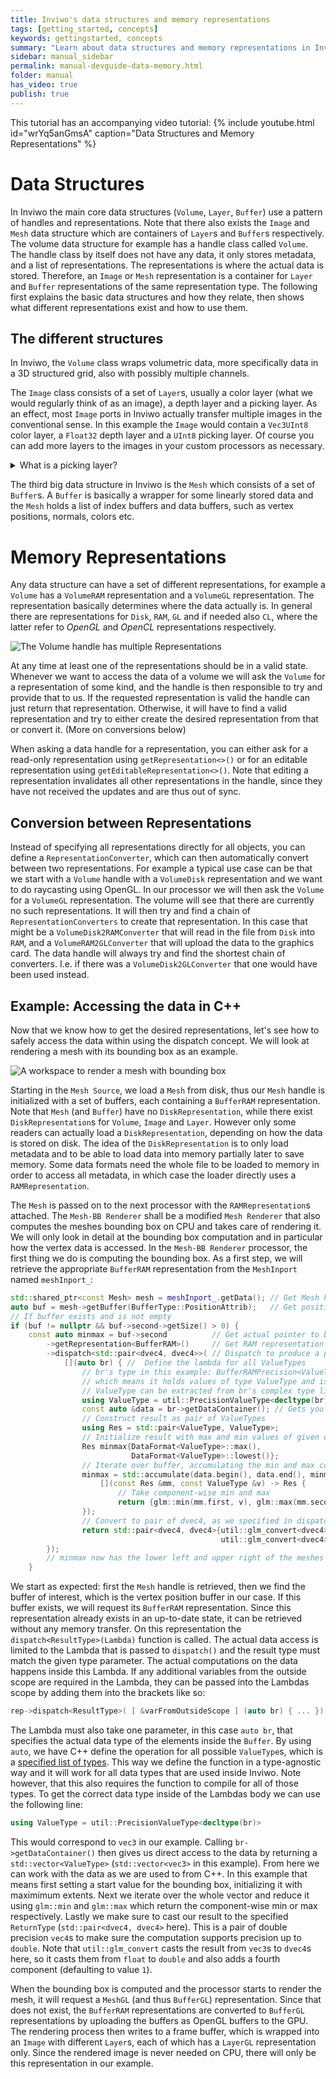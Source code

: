 ```yaml
---
title: Inviwo's data structures and memory representations
tags: [getting_started, concepts]
keywords: gettingstarted, concepts
summary: "Learn about data structures and memory representations in Inviwo."
sidebar: manual_sidebar
permalink: manual-devguide-data-memory.html
folder: manual
has_video: true
publish: true
---
```

This tutorial has an accompanying video tutorial:
{% include youtube.html id="wrYq5anGmsA" caption="Data Structures and Memory Representations" %}

# Data Structures
In Inviwo the main core data structures (`Volume`, `Layer`, `Buffer`) use a pattern of handles and representations. Note that there also exists the `Image` and `Mesh` data structure which are containers of `Layer`s and `Buffer`s respectively. The volume data structure for example has a handle class called `Volume`. The handle class by itself does not have any data, it only stores metadata, and a list of representations. The representations is where the actual data is stored. Therefore, an `Image` or `Mesh` representation is a container for `Layer` and `Buffer` representations of the same representation type. The following first explains the basic data structures and how they relate, then shows what different representations exist and how to use them.

## The different structures
In Inviwo, the `Volume` class wraps volumetric data, more specifically data in a 3D structured grid, also with possibly multiple channels.

The `Image` class consists of a set of `Layer`s, usually a color layer (what we would regularly think of as an image), a depth layer and a picking layer.
As an effect, most `Image` ports in Inviwo actually transfer multiple images in the conventional sense. In this example the `Image` would contain a `Vec3UInt8` color layer, a `Float32` depth layer and a `UInt8` picking layer. Of course you can add more layers to the images in your custom processors as necessary.
<details>
<summary>What is a picking layer?</summary>
The picking layer basically encodes object instance IDs in color, so that a lookup in the picking layer gives the object ID for the pixel of interest. This is used for example to drag'n'drop objects in 3D space.
</details>

The third big data structure in Inviwo is the `Mesh` which consists of a set of `Buffer`s. A `Buffer` is basically a wrapper for some linearly stored data and the `Mesh` holds a list of index buffers and data buffers, such as vertex positions, normals, colors etc.

# Memory Representations

Any data structure can have a set of different representations, for example a `Volume` has a `VolumeRAM` representation and a `VolumeGL` representation. The representation basically determines where the data actually is. In general there are representations for `Disk`, `RAM`, `GL` and if needed also `CL`, where the latter refer to *OpenGL* and *OpenCL* representations respectively.

![The `Volume` handle has multiple `Representations`](images/manual/DataStructures.png)

At any time at least one of the representations should be in a valid state. Whenever we want to access the data of a volume we will ask the `Volume` for a representation of some kind, and the handle is then responsible to try and provide that to us. If the requested representation is valid the handle can just return that representation. Otherwise, it will have to find a valid representation and try to either create the desired representation from that or convert it. (More on conversions below)

When asking a data handle for a representation, you can either ask for a read-only representation using `getRepresentation<>()` or for an editable representation using `getEditableRepresentation<>()`. Note that editing a  representation invalidates all other representations in the handle, since they have not received the updates and are thus out of sync.

## Conversion between Representations

Instead of specifying all representations directly for all objects, you can define a `RepresentationConverter`, which can then automatically convert between two representations.
For example a typical use case can be that we start with a `Volume` handle with a `VolumeDisk` representation and we want to do raycasting using OpenGL. In our processor we will then ask the `Volume` for a `VolumeGL` representation. The volume will see that there are currently no such representations. It will then try and find a chain of `RepresentationConverters` to create that representation. In this case that might be a `VolumeDisk2RAMConverter` that will read in the file from `Disk` into `RAM`, and a `VolumeRAM2GLConverter` that will upload the data to the graphics card. The data handle will always try and find the shortest chain of converters. I.e. if there was a `VolumeDisk2GLConverter` that one would have been used instead.

## Example: Accessing the data in C++
Now that we know how to get the desired representations, let's see how to safely access the data within using the dispatch concept. We will look at rendering a mesh with its bounding box as an example.

![A workspace to render a mesh with bounding box](images/manual/mesh_bb_render_workspace.png)

Starting in the `Mesh Source`, we load a `Mesh` from disk, thus our `Mesh` handle is initialized with a set of buffers, each containing a `BufferRAM` representation. Note that `Mesh` (and `Buffer`) have no `DiskRepresentation`, while there exist `DiskRepresentation`s for `Volume`, `Image` and `Layer`. However only some readers can actually load a `DiskRepresentation`, depending on how the data is stored on disk. The idea of the `DiskRepresentation` is to only load metadata and to be able to load data into memory partially later to save memory. Some data formats need the whole file to be loaded to memory in order to access all metadata, in which case the loader directly uses a `RAMRepresentation`.

The `Mesh` is passed on to the next processor with the `RAMRepresentation`s attached. The `Mesh-BB Renderer` shall be a modified `Mesh Renderer` that also computes the meshes bounding box on CPU and takes care of rendering it. We will only look in detail at the bounding box computation and in particular how the vertex data is accessed.
In the `Mesh-BB Renderer` processor, the first thing we do is computing the bounding box. As a first step, we will retrieve the appropriate `BufferRAM` representation from the `MeshInport` named `meshInport_`:
```cpp
std::shared_ptr<const Mesh> mesh = meshInport_.getData(); // Get Mesh handle
auto buf = mesh->getBuffer(BufferType::PositionAttrib);   // Get position buffer
// If buffer exists and is not empty
if (buf != nullptr && buf->second->getSize() > 0) {
    const auto minmax = buf->second          // Get actual pointer to buffer
        ->getRepresentation<BufferRAM>()     // Get RAM representation
        ->dispatch<std::pair<dvec4, dvec4>>( // Dispatch to produce a pair of vec4s as result
            [](auto br) { //  Define the lambda for all ValueTypes
                // br's type in this example: BufferRAMPrecision<ValueType, BufferTarget::Data>
                // which means it holds values of type ValueType and is a Data buffer
                // ValueType can be extracted from br's complex type like so:
                using ValueType = util::PrecisionValueType<decltype(br)>;
                const auto &data = br->getDataContainer(); // Gets you a std::vector<ValueType>&
                // Construct result as pair of ValueTypes
                using Res = std::pair<ValueType, ValueType>;
                // Initialize result with max and min values of given data type
                Res minmax{DataFormat<ValueType>::max(),
                           DataFormat<ValueType>::lowest()};
                // Iterate over buffer, accumulating the min and max components
                minmax = std::accumulate(data.begin(), data.end(), minmax,
                    [](const Res &mm, const ValueType &v) -> Res {
                        // Take component-wise min and max
                        return {glm::min(mm.first, v), glm::max(mm.second, v)};
                });
                // Convert to pair of dvec4, as we specified in dispatch's type parameter
                return std::pair<dvec4, dvec4>{util::glm_convert<dvec4>(minmax.first),
                                               util::glm_convert<dvec4>(minmax.second)};
        });
        // minmax now has the lower left and upper right of the meshes bounding box.
    }
```
We start as expected: first the `Mesh` handle is retrieved, then we find the buffer of interest, which is the vertex position buffer in our case. If this buffer exists, we will request its `BufferRAM` representation. Since this representation already exists in an up-to-date state, it can be retrieved without any memory transfer. On this representation the `dispatch<ResultType>(Lambda)` function is called. The actual data access is limited to the Lambda that is passed to `dispatch()` and the result type must match the given type parameter. The actual computations on the data happens inside this Lambda. If any additional variables from the outside scope are required in the Lambda, they can be passed into the Lambdas scope by adding them into the brackets like so:
```cpp
rep->dispatch<ResultType>( [ &varFromOutsideScope ] (auto br) { ... })
```
The Lambda must also take one parameter, in this case `auto br`, that specifies the actual data type of the elements inside the `Buffer`. By using `auto`, we have C++ define the operation for all possible `ValueType`s, which is a [specified list of types](https://github.com/inviwo/inviwo/blob/master/include/inviwo/core/util/formats.h#L55). This way we define the function in a type-agnostic way and it will work for all data types that are used inside Inviwo. Note however, that this also requires the function to compile for all of those types.
To get the correct data type inside of the Lambdas body we can use the following line:
```cpp
using ValueType = util::PrecisionValueType<decltype(br)>
```
This would correspond to `vec3` in our example. Calling `br->getDataContainer()` then gives us direct access to the data by returning a `std::vector<ValueType>` (`std::vector<vec3>` in this example).
From here we can work with the data as we are used to from C++. In this example that means first setting a start value for the bounding box, initializing it with maximimum extents. Next we iterate over the whole vector and reduce it using `glm::min` and `glm::max` which return the component-wise min or max respectively. Lastly we make sure to cast our result to the specified `ReturnType` (`std::pair<dvec4, dvec4>` here). This is a pair of double precision `vec4`s to make sure the computation supports precision up to `double`. Note that `util::glm_convert` casts the result from `vec3`s to `dvec4`s here, so it casts them from `float` to `double` and also adds a fourth component (defaulting to value `1`).

When the bounding box is computed and the processor starts to render the mesh, it will request a `MeshGL` (and thus `BufferGL`) representation. Since that does not exist, the `BufferRAM` representations are converted to `BufferGL` representations by uploading the buffers as OpenGL buffers to the GPU. The rendering process then writes to a frame buffer, which is wrapped into an `Image` with different `Layer`s, each of which has a `LayerGL` representation only. Since the rendered image is never needed on CPU, there will only be this representation in our example.
